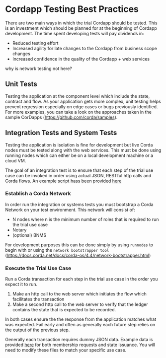 # Cordapp Testing Best Practices
There are two main ways in which the trial Cordapp should be tested. This is an investment which should be planned for at the beginning of Cordapp development. The time spent developing tests will pay dividends in:
* Reduced testing effort
* Increased agility for late changes to the Cordapp from business scope changes
* Increased confidence in the quality of the Cordapp + web services

why is network testing not here?

## Unit Tests
Testing the application at the component level which include the state, contract and flow. As your application gets more complex, unit testing helps prevent regression especially on edge cases or bugs previously identified. For more examples, you can take a look on the approaches taken in the sample CorDapps (https://github.com/corda/samples).

## Integration Tests and System Tests
Testing the application is isolation is fine for development but live Corda nodes must be tested along with the web services. This must be done using running nodes which can either be on a local development machine or a cloud VM.

The goal of an integration test is to ensure that each step of the trial use case can be invoked in order using actual JSON, RESTful http calls and Corda flows. An example script hass been provided [here](../sample_code/testing/sample_integration_tests.sh)

### Establish a Corda Network
In order run the integration or systems tests you must bootstrap a Corda Network on your test environment. This network will consist of:
* N nodes where n is the minimum number of roles that is required to run the trial use case
* Notary
* (optional) BNMS

For development purposes this can be done simply by using `runnodes` to begin with or using the `network bootstrapper tool` (https://docs.corda.net/docs/corda-os/4.4/network-bootstrapper.html)

### Execute the Trial Use Case
Run a Corda transaction for each step in the trial use case in the order you expect it to run.

1. Make an http call to the web server which initiates the flow which facilitates the transaction
2. Make a second http call to the web server to verify that the ledger contains the state that is expected to be recorded.

In both cases ensure the the response from the application matches what was expected. Fail early and often as generally each future step relies on the output of the previous step.

Generally each transaction requires dummy JSON data. Example data is provided [here](../sample_data) for both membership requests and state issuance. You will need to modify these files to match your specific use case.

